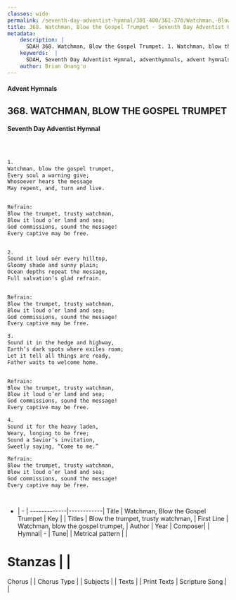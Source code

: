 ```yaml
---
classes: wide
permalink: /seventh-day-adventist-hymnal/301-400/361-370/Watchman,-Blow-the-Gospel-Trumpet/
title: 368. Watchman, Blow the Gospel Trumpet - Seventh Day Adventist Hymnal
metadata:
    description: |
      SDAH 368. Watchman, Blow the Gospel Trumpet. 1. Watchman, blow the gospel trumpet, Every soul a warning give; Whosoever hears the message May repent, and, turn and live. 
    keywords:  |
      SDAH, Seventh Day Adventist Hymnal, adventhymnals, advent hymnals, Watchman, Blow the Gospel Trumpet, Watchman, blow the gospel trumpet, ,Blow the trumpet, trusty watchman,
    author: Brian Onang'o
---
```


#### Advent Hymnals
## 368. WATCHMAN, BLOW THE GOSPEL TRUMPET
#### Seventh Day Adventist Hymnal

```txt



1.
Watchman, blow the gospel trumpet,
Every soul a warning give;
Whosoever hears the message
May repent, and, turn and live.


Refrain:
Blow the trumpet, trusty watchman,
Blow it loud o’er land and sea;
God commissions, sound the message!
Every captive may be free.


2.
Sound it loud oér every hilltop,
Gloomy shade and sunny plain;
Ocean depths repeat the message,
Full salvation’s glad refrain.


Refrain:
Blow the trumpet, trusty watchman,
Blow it loud o’er land and sea;
God commissions, sound the message!
Every captive may be free.

3.
Sound it in the hedge and highway,
Earth’s dark spots where exiles roam;
Let it tell all things are ready,
Father waits to welcome home.


Refrain:
Blow the trumpet, trusty watchman,
Blow it loud o’er land and sea;
God commissions, sound the message!
Every captive may be free.

4.
Sound it for the heavy laden,
Weary, longing to be free;
Sound a Savior’s invitation,
Sweetly saying, “Come to me.”

Refrain:
Blow the trumpet, trusty watchman,
Blow it loud o’er land and sea;
God commissions, sound the message!
Every captive may be free.




```

- |   -  |
-------------|------------|
Title | Watchman, Blow the Gospel Trumpet |
Key |  |
Titles | Blow the trumpet, trusty watchman, |
First Line | Watchman, blow the gospel trumpet, |
Author | 
Year | 
Composer|  |
Hymnal|  - |
Tune|  |
Metrical pattern | |
# Stanzas |  |
Chorus |  |
Chorus Type |  |
Subjects |  |
Texts |  |
Print Texts | 
Scripture Song |  |
  
